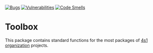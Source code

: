 [![Bugs](https://sonarcloud.io/api/project_badges/measure?project=4s1_toolbox&metric=bugs)](https://sonarcloud.io/project/issues?id=4s1_toolbox&resolved=false&types=BUG)
[![Vulnerabilities](https://sonarcloud.io/api/project_badges/measure?project=4s1_toolbox&metric=vulnerabilities)](https://sonarcloud.io/project/issues?id=4s1_toolbox&resolved=false&types=VULNERABILITY)
[![Code Smells](https://sonarcloud.io/api/project_badges/measure?project=4s1_toolbox&metric=code_smells)](https://sonarcloud.io/project/issues?id=4s1_toolbox&resolved=false&types=CODE_SMELL)

# Toolbox

This package contains standard functions for the most packages of [4s1 organization](https://github.com/4s1-org) projects.
